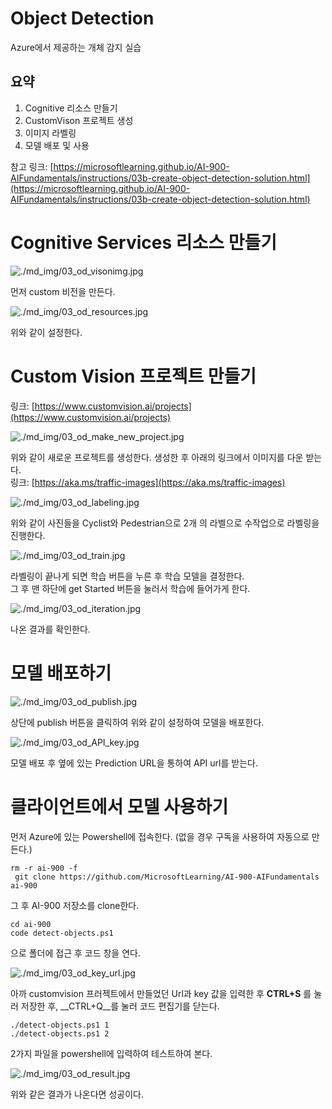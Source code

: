 # Object Detection
Azure에서 제공하는 개체 감지 실습

## 요약

1. Cognitive 리소스 만들기
2. CustomVison 프로젝트 생성
3. 이미지 라벨링
4. 모델 배포 및 사용

참고 링크: [https://microsoftlearning.github.io/AI-900-AIFundamentals/instructions/03b-create-object-detection-solution.html](https://microsoftlearning.github.io/AI-900-AIFundamentals/instructions/03b-create-object-detection-solution.html)

# Cognitive Services 리소스 만들기
![./md_img/03_od_visonimg.jpg](./md_img/03_od_visonimg.jpg)

먼저 custom 비전을 만든다.

![./md_img/03_od_resources.jpg](./md_img/03_od_resources.jpg)

위와 같이 설정한다.

# Custom Vision 프로젝트 만들기

링크: [https://www.customvision.ai/projects](https://www.customvision.ai/projects)

![./md_img/03_od_make_new_project.jpg](./md_img/03_od_make_new_project.jpg)

위와 같이 새로운 프로젝트를 생성한다. 생성한 후 아래의 링크에서 이미지를 다운 받는다.  
링크: [https://aka.ms/traffic-images](https://aka.ms/traffic-images)

![./md_img/03_od_labeling.jpg](./md_img/03_od_labeling.jpg)

위와 같이 사진들을 Cyclist와 Pedestrian으로 2개 의 라벨으로 수작업으로 라벨링을 진행한다.

![./md_img/03_od_train.jpg](./md_img/03_od_train.jpg)

라벨링이 끝나게 되면 학습 버튼을 누른 후 학습 모델을 결정한다.  
그 후 맨 하단에 get Started 버튼을 눌러서 학습에 들어가게 한다.

![./md_img/03_od_iteration.jpg](./md_img/03_od_iteration.jpg)

나온 결과를 확인한다.

# 모델 배포하기

![./md_img/03_od_publish.jpg](./md_img/03_od_publish.jpg)

상단에 publish 버튼을 클릭하여 위와 같이 설정하여 모델을 배포한다.

![./md_img/03_od_API_key.jpg](./md_img/03_od_API_key.jpg)

모델 배포 후 옆에 있는 Prediction URL을 통하여 API url를 받는다.

# 클라이언트에서 모델 사용하기

먼저 Azure에 있는 Powershell에 접속한다. (없을 경우 구독을 사용하여 자동으로 만든다.)

```
rm -r ai-900 -f
 git clone https://github.com/MicrosoftLearning/AI-900-AIFundamentals ai-900
```
그 후 AI-900 저장소를 clone한다.

```
cd ai-900
code detect-objects.ps1
```

으로 폴더에 접근 후 코드 창을 연다.

![./md_img/03_od_key_url.jpg](./md_img/03_od_key_url.jpg)

아까 customvision 프러젝트에서 만들었던 Url과 key 값을 입력한 후 __CTRL+S__ 를 눌러 저장한 후, __CTRL+Q__를 눌러 코드 편집기를 닫는다.  

```
./detect-objects.ps1 1
./detect-objects.ps1 2
```

2가지 파일을 powershell에 입력하여 테스트하여 본다.

![./md_img/03_od_result.jpg](./md_img/03_od_result.jpg)

위와 같은 결과가 나온다면 성공이다.